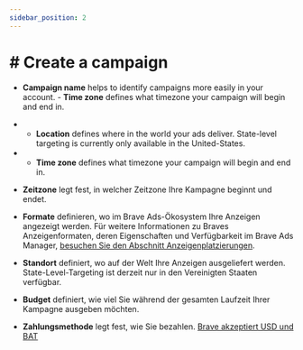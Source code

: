 ```yaml
---
sidebar_position: 2
---
```


# # Create a campaign

- **Campaign name** helps to identify campaigns more easily in your account. - **Time zone** defines what timezone your campaign will begin and end in.

- - **Location** defines where in the world your ads deliver. State-level targeting is currently only available in the United-States.
- - **Time zone** defines what timezone your campaign will begin and end in.
- **Zeitzone** legt fest, in welcher Zeitzone Ihre Kampagne beginnt und endet.
- **Formate** definieren, wo im Brave Ads-Ökosystem Ihre Anzeigen angezeigt werden. Für weitere Informationen zu Braves Anzeigenformaten, deren Eigenschaften und Verfügbarkeit im Brave Ads Manager, [besuchen Sie den Abschnitt Anzeigenplatzierungen](/ad-placements/brave-browser/ntt).
- **Standort** definiert, wo auf der Welt Ihre Anzeigen ausgeliefert werden. State-Level-Targeting ist derzeit nur in den Vereinigten Staaten verfügbar.
- **Budget** definiert, wie viel Sie während der gesamten Laufzeit Ihrer Kampagne ausgeben möchten.
- **Zahlungsmethode** legt fest, wie Sie bezahlen. [Brave akzeptiert USD und BAT](/account-management/billing)
